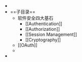 -
- ==子目录==
	- 软件安全四大基石
		- [[Authentication]]
		- [[Authorization]]
		- [[Session Management]]
		- [[Cryptography]]
	- [[OAuth]]
	-
-